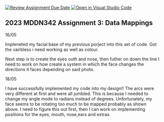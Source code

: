 [![Review Assignment Due Date](https://classroom.github.com/assets/deadline-readme-button-24ddc0f5d75046c5622901739e7c5dd533143b0c8e959d652212380cedb1ea36.svg)](https://classroom.github.com/a/wBh5q70M)
[![Open in Visual Studio Code](https://classroom.github.com/assets/open-in-vscode-718a45dd9cf7e7f842a935f5ebbe5719a5e09af4491e668f4dbf3b35d5cca122.svg)](https://classroom.github.com/online_ide?assignment_repo_id=11103453&assignment_repo_type=AssignmentRepo)
## 2023 MDDN342 Assignment 3: Data Mappings

16/05

Impleneted my facial base of my previous porject into this set of code. Got the vairbless i need working as well as colour.

Next step is to create the eyes outh and nose, then futher on down the line I need to work on how create a system in which the face changes the directions it faces depending on said photo.


18/05

I have successfully implemented my code into my design!! The arcs were very different at first and were all jumbled. This is because I needed to change my angle mode to radians instead of degrees. Unfortunately, my face seems to be rotating too much to be mapped probably as shown above. I need to figure this out first, then I can work on implementing positions for the eyes, mouth, nose,ears and extras.